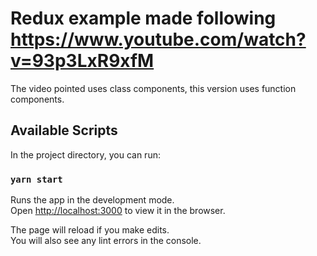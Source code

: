 # Redux example made following https://www.youtube.com/watch?v=93p3LxR9xfM

The video pointed uses class components, this version uses function components.

## Available Scripts

In the project directory, you can run:

### `yarn start`

Runs the app in the development mode.\
Open [http://localhost:3000](http://localhost:3000) to view it in the browser.

The page will reload if you make edits.\
You will also see any lint errors in the console.

